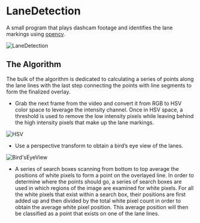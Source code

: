# LaneDetection
A small program that plays dashcam footage and identifies the lane markings using [opencv](https://github.com/opencv/opencv).

![LaneDetection](https://user-images.githubusercontent.com/52022661/211406243-f0fd5465-2fd9-402c-825a-1d0219cabec6.gif)

## The Algorithm
The bulk of the algorithm is dedicated to calculating a series of points along the lane lines with the last step connecting the points with line segments to form the finalized overlay.

* Grab the next frame from the video and convert it from RGB to HSV color space to leverage the intensity channel. Once in HSV space, a threshold is used to remove the low intensity pixels while leaving behind the high intensity pixels that make up the lane markings.

![HSV](https://user-images.githubusercontent.com/52022661/211678013-006decd7-ecfb-45e0-8f4d-400468c11c36.png)

* Use a perspective transform to obtain a bird’s eye view of the lanes.

![Bird'sEyeView](https://user-images.githubusercontent.com/52022661/211678227-459b13f8-6c9d-49b7-aa02-e616983e782d.png)

* A series of search boxes scanning from bottom to top average the positions of white pixels to form a point on the overlayed line. 
In order to determine where the points should go, a series of search boxes are used in which regions of the image are examined for white pixels. For all the white pixels that exist within a search box, their positions are first added up and then divided by the total white pixel count in order to obtain the average white pixel position. This average position will then be classified as a point that exists on one of the lane lines.
